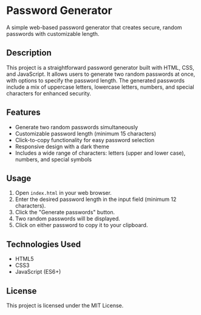 # Password Generator

A simple web-based password generator that creates secure, random passwords with customizable length.

## Description

This project is a straightforward password generator built with HTML, CSS, and JavaScript. It allows users to generate two random passwords at once, with options to specify the password length. The generated passwords include a mix of uppercase letters, lowercase letters, numbers, and special characters for enhanced security.

## Features

- Generate two random passwords simultaneously
- Customizable password length (minimum 15 characters)
- Click-to-copy functionality for easy password selection
- Responsive design with a dark theme
- Includes a wide range of characters: letters (upper and lower case), numbers, and special symbols

## Usage

1. Open `index.html` in your web browser.
2. Enter the desired password length in the input field (minimum 12 characters).
3. Click the "Generate passwords" button.
4. Two random passwords will be displayed.
5. Click on either password to copy it to your clipboard.

## Technologies Used

- HTML5
- CSS3
- JavaScript (ES6+)

## License

This project is licensed under the MIT License.
